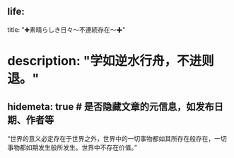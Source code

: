 life:
---
title: "✚素晴らしき日々～不連続存在～✚"
# description: "学如逆水行舟，不进则退。"
hidemeta: true # 是否隐藏文章的元信息，如发布日期、作者等
---

“世界的意义必定存在于世界之外，世界中的一切事物都如其所存在般存在，一切事物都如期发生般所发生。世界中不存在价值。”

<!-- more -->